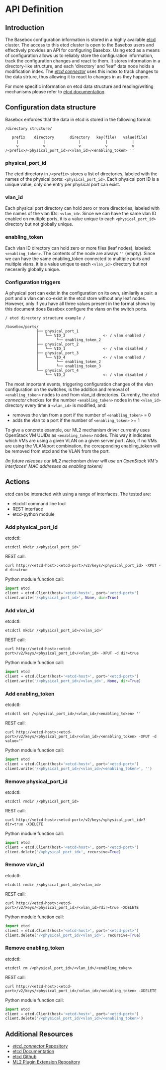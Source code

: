 # API Definition

## Introduction
The Basebox configuration information is stored in a highly available [etcd][etcd_gh] cluster.
The access to this etcd cluster is open to the Basebox users and effectively provides an API for configuring Basebox.
Using etcd as a means of configuration allows us to reliably store the configuration information, track the configuration changes and react to them.
It stores information in a directory-like structure, and each 'directory' and 'leaf' data node holds a modification index.
The *[etcd connector][etcd_connector]* uses this index to track changes to the data strture, thus allowing it to react to changes in as they happen.

For more specific information on etcd data structure and reading/writing mechanisms please refer to [etcd documentation][etcd_docs].

## Configuration data structure
Basebox enforces that the data in etcd is stored in the following format:

```text
/directory structure/

   prefix    directory       directory   key(file)   value(file)
     |           |               |           |           |
     v           v               v           v           v
/<prefix>/<physical_port_id>/<vlan_id>/<enabling_token> ''

```
### physical_port_id
The etcd directory in `/<prefix>` stores a list of directories, labeled with the names of the physical ports: `<physical_port_id>`. Each physical port ID is a unique value, only one entry per physical port can exist.

### vlan_id
Each physical port directory can hold zero or more directories, labeled with the names of the vlan IDs: `<vlan_id>`. Since we can have the same vlan ID enabled on multiple ports, it is a value unique to each `<physical_port_id>` directory but not globally unique.

### enabling_token
Each vlan ID directory can hold zero or more files (leaf nodes), labeled: `<enabling_token>`. The contents of the node are always `''` (empty). Since we can have the same enabling_token connected to multiple ports and multiple vlans, it is a value unique to each `<vlan_id>` directory but not neceserily globally unique.

### Configuration triggers
A physical port can exist in the configuration on its own, similarily a pair: a port and a vlan can co-exist in the etcd store without any leaf nodes. However, only if you have all three values present in the format shown by this document does Basebox configure the vlans on the switch ports.

```text
/ etcd directory structure example /

/basebox/ports/
              ├── physical_port_1
              │   └── VID_3                 <- / vlan enabled /
              │        └── enabling_token_2
              ├── physical_port_2
              │   └── VID_1                 <- / vlan disabled /
              ├── physical_port_3
              │   └── VID_4                 <- / vlan enabled /
              │        └── enabling_token_2
              │        └── enabling_token_3
              └── physical_port_4
                  └── VID_2                 <- / vlan disabled /
```

The most important events, triggering configuration changes of the vlan configuration on the switches, is the addition and removal of `<enabling_token>` nodes to and from vlan_id directories. Currently, the *etcd connector* checkes for the number `<enabling_token>` nodes in the `<vlan_id>` directory every time a `<vlan_id>` is modified, and:
* removes the vlan from a port if the number of `<enabling_token>` = 0
* adds the vlan to a port if the number of `<enabling_token>` >= 1

To give a concrete example, our ML2 mechanism driver currently uses OpenStack VM UUIDs as `<enabling_token>` nodes. This way it indicates which VMs are using a given VLAN on a given server port. Also, if no VMs are using the VLAN/port combination, the coresponding enabling_token will be removed from etcd and the VLAN from the port.

*(In future releases our ML2 mechanism driver will use an OpenStack VM's interfaces' MAC addresses as enabling tokens)*

## Actions
etcd can be interacted with using a range of interfaces.
The tested are:
* etcdctl command line tool
* REST interface
* etcd-python module

### Add physical_port_id
etcdctl:
```shell
etcdctl mkdir /<physical_port_id>’
```

REST call:
```shell
curl http://<etcd-host>:<etcd-port>/v2/keys/<physical_port_id> -XPUT -d dir=true
```

Python module function call:
```python
import etcd
client = etcd.Client(host='<etcd-host>', port='<etcd-port>')
client.write('/<physical_port_id>', None, dir=True)
```

### Add vlan_id
etcdctl:
```shell
etcdctl mkdir /<physical_port_id>/<vlan_id>’
```

REST call:
```shell
curl http://<etcd-host>:<etcd-port>/v2/keys/<physical_port_id>/<vlan_id> -XPUT -d dir=true
```

Python module function call:
```python
import etcd
client = etcd.Client(host='<etcd-host>', port='<etcd-port>')
client.write('/<physical_port_id>/<vlan_id>', None, dir=True)
```

### Add enabling_token
etcdctl:
```shell
etcdctl set /<physical_port_id>/<vlan_id>/<enabling_token> ''
```

REST call:
```shell
curl http://<etcd-host>:<etcd-port>/v2/keys/<physical_port_id>/<vlan_id>/<enabling_token> -XPUT -d value=""
```

Python module function call:
```python
import etcd
client = etcd.Client(host='<etcd-host>', port='<etcd-port>')
client.write('/<physical_port_id>/<vlan_id>/<enabling_token>', '')
```

### Remove physical_port_id
etcdctl:
```shell
etcdctl rmdir /<physical_port_id>
```

REST call:
```shell
curl http://<etcd-host>:<etcd-port>/v2/keys/<physical_port_id>?dir=true -XDELETE
```

Python module function call:
```python
import etcd
client = etcd.Client(host='<etcd-host>', port='<etcd-port>')
client.delete('/<physical_port_id>', recursive=True)
```

### Remove vlan_id
etcdctl:
```shell
etcdctl rmdir /<physical_port_id>/<vlan_id>
```

REST call:
```shell
curl http://<etcd-host>:<etcd-port>/v2/keys/<physical_port_id>/<vlan_id>?dir=true -XDELETE
```

Python module function call:
```python
import etcd
client = etcd.Client(host='<etcd-host>', port='<etcd-port>')
client.delete('/<physical_port_id/<vlan_id>', recursive=True)
```

### Remove enabling_token
etcdctl:
```shell
etcdctl rm /<physical_port_id>/<vlan_id>/<enabling_token>
```

REST call:
```shell
curl http://<etcd-host>:<etcd-port>/v2/keys/<physical_port_id>/<vlan_id>/<enabling_token> -XDELETE
```

Python module function call:
```python
import etcd
client = etcd.Client(host='<etcd-host>', port='<etcd-port>')
client.delete('/<physical_port_id/<vlan_id>/<enabling_token>')
```

## Additional Resources
* [*etcd_connector* Repository][etcd_connector]
* [etcd Documentation][etcd_docs]
* [etcd Github][etcd_gh]
* [ML2 Plugin Extension Repository][ml2]

[etcd_docs]: https://github.com/coreos/etcd/blob/master/Documentation/docs.md (etcd Documentation)
[etcd_gh]: https://github.com/coreos/etcd (etcd Github)
[etcd_connector]: https://gitlab.bisdn.de/basebox/etcd_connector (*etcd_connector* repository)
[ml2]: https://gitlab.bisdn.de/basebox/car_ml2_mecha_driver (ML2 Plugin Extension Repository)
